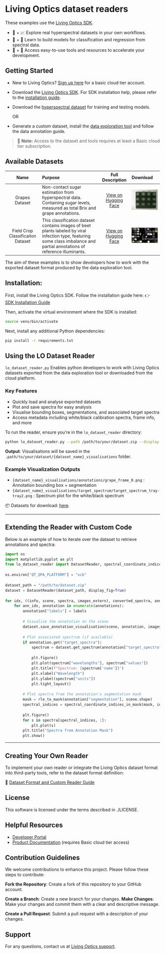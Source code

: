 # Living Optics dataset readers


These examples use the [Living Optics SDK](https://cloud.livingoptics.com/shared-resources?file=software/).

- 🌈 + 📈 Explore real hyperspectral datasets in your own workflows.
- 🧐 + 🔧 Learn to build models for classification and regression from spectral data.
- 📀 + 🚀 Access easy-to-use tools and resources to accelerate your development.

## Getting Started

- New to Living Optics? [Sign up here](https://cloud.livingoptics.com/register) for a basic cloud tier account.
- Download the [Living Optics SDK](https://cloud.livingoptics.com/shared-resources?file=software). For SDK installation help, please refer to the [installation guide](https://cloud.livingoptics.com/shared-resources?file=docs/ebooks/install-sdk.pdf).
- Download the [hyperspectral dataset](https://cloud.livingoptics.com/shared-resources?file=annotated-datasets) for training and testing models.

    OR

- Generate a custom dataset, install the [data exploration tool](https://docs.livingoptics.com/product/data-exploration-tool) and follow the data annotation guide.

> 📢 **Note:** Access to the dataset and tools requires at least a Basic cloud tier subscription.

## Available Datasets

|      Name      | Purpose                                                                                                                      |                                     Full Description                                      | Download                                                                                                                                    |
|:--------------:|:-----------------------------------------------------------------------------------------------------------------------------|:-----------------------------------------------------------------------------------------:|:--------------------------------------------------------------------------------------------------------------------------------------------|
| Grapes Dataset | Non-contact sugar estimation from hyperspectral data. Containing sugar levels, measured as total Brix and grape annotations. | [View on Hugging Face](https://huggingface.co/datasets/LivingOptics/hyperspectral-grapes) | [![cloud download](./media/grapes_dataset.png)](https://cloud.livingoptics.com/shared-resources?file=annotated-datasets/Grapes-Dataset.zip) |
| Field Crop Classificaiton Dataset | This classification dataset contains images of beet plants labeled by viral infection type, featuring some class imbalance and partial annotations of reference illuminants. | [View on Hugging Face](https://huggingface.co/datasets/LivingOptics/hyperspectral-plant-virus) | [![cloud download](./media/field_crop_dataset.png)](https://cloud.livingoptics.com/shared-resources?file=annotated-datasets/Field-Crop-Classification-Dataset.zip) |

The aim of these examples is to show developers how to work with the exported dataset format produced by the data exploration tool.


## Installation:

First, install the Living Optics SDK. Follow the installation guide here:
👉 [SDK Installation Guide](https://docs.livingoptics.com/sdk/install-guide.html)

Then, activate the virtual environment where the SDK is installed:

```bash
source venv/bin/activate
```

Next, install any additional Python dependencies:

```bash
pip install -r requirements.txt
```


## Using the LO Dataset Reader

`lo_dataset_reader.py` Enables python developers to work with Living
Optics datasets exported from the data exploration tool or downloaded from the cloud platform.


### Key Features

- Quickly load and analyse exported datasets
- Plot and save spectra for easy analysis
- Visualise bounding boxes, segmentations, and associated target spectra
- Access metadata including white/black calibration spectra, frame info, and more

To run the reader, ensure you’re in the `lo_dataset_reader` directory:

```bash
python lo_dataset_reader.py --path /path/to/your/dataset.zip --display-figures
```

**Output**: Visualisations will be saved in the `.path/to/your/dataset/{dataset_name}_visualisations` folder.

### Example Visualization Outputs

- `{dataset_name}_visualisations/annotations/grape_frame_0.png` : Annotation bounding box + segmentation
- `{dataset_name}_visualisations/target_spectrum/target_spectrum_tray-tray2.png` : Spectrum plot for the white/black spectrum

📦 Datasets for download: [here](https://cloud.livingoptics.com/shared-resources?file=annotated-datasets).

---

## Extending the Reader with Custom Code

Below is an example of how to iterate over the dataset to retrieve annotations and spectra:

```python
import os
import matplotlib.pyplot as plt
from lo_dataset_reader import DatasetReader, spectral_coordinate_indices_in_mask, rle_to_mask

os.environ["QT_QPA_PLATFORM"] = "xcb"

dataset_path = "/path/to/dataset.zip"
dataset = DatasetReader(dataset_path, display_fig=True)

for idx, ((info, scene, spectra, images_extern), converted_spectra, annotations, library_spectra, labels) in enumerate(dataset):
    for ann_idx, annotation in enumerate(annotations):
        annotation["labels"] = labels

        # Visualise the annotation on the scene
        dataset.save_annotation_visualisation(scene, annotation, images_extern, ann_idx)

        # Plot associated spectrum (if available)
        if annotation.get("target_spectra"):
            spectrum = dataset.get_spectrum(annotation["target_spectra"], idx, ann_idx)

            plt.figure()
            plt.plot(spectrum["wavelengths"], spectrum["values"])
            plt.title(f"Spectrum: {spectrum['name']}")
            plt.xlabel("Wavelength")
            plt.ylabel(spectrum["units"])
            plt.tight_layout()

        # Plot spectra from the annotation's segmentation mask
        mask = rle_to_mask(annotation["segmentation"], scene.shape)
        spectral_indices = spectral_coordinate_indices_in_mask(mask, info.sampling_coordinates)

        plt.figure()
        for s in spectra[spectral_indices, :]:
            plt.plot(s)
        plt.title("Spectra from Annotation Mask")
        plt.show()
```

---

## Creating Your Own Reader

To implement your own reader or integrate the Living Optics dataset format into third-party tools, refer to the dataset format definition:

📄 [Dataset Format and Custom Reader Guide](./docs/lo_format_dataset.md)

## License

This software is licensed under the terms described in ./LICENSE.

## Helpful Resources

- [Developer Portal](https://developer.livingoptics.com/)
- [Product Documentation](https://docs.livingoptics.com/) (requires Basic cloud tier access)


## Contribution Guidelines
We welcome contributions to enhance this project. Please follow these steps to contribute:

**Fork the Repository**: Create a fork of this repository to your GitHub account.

**Create a Branch**: Create a new branch for your changes.
**Make Changes**: Make your changes and commit them with a clear and descriptive message.

**Create a Pull Request**: Submit a pull request with a description of your changes.

## Support

For any questions, contact us at [Living Optics support](https://www.livingoptics.com/support).